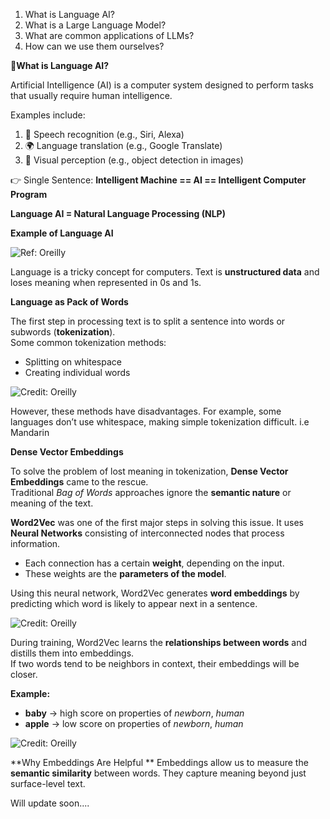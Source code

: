 

1. What is Language AI?
2. What is a Large Language Model?
3. What are common applications of LLMs?
4. How can we use them ourselves?

🧠**What is Language AI?**

Artificial Intelligence (AI) is a computer system designed to perform tasks that usually require human intelligence.

Examples include:
1. 🎤 Speech recognition (e.g., Siri, Alexa)
2. 🌍 Language translation (e.g., Google Translate)
3. 👀 Visual perception (e.g., object detection in images)

👉 Single Sentence: **Intelligent Machine == AI == Intelligent Computer Program**  

**Language AI = Natural Language Processing (NLP)**  

**Example of Language AI**

![Ref: Oreilly](https://dev-to-uploads.s3.amazonaws.com/uploads/articles/x9w0r7hohsvgubkvtxv3.png)

Language is a tricky concept for computers. Text is **unstructured data** and loses meaning when represented in 0s and 1s.  

**Language as Pack of Words** 

The first step in processing text is to split a sentence into words or subwords (**tokenization**).  
Some common tokenization methods:  
- Splitting on whitespace  
- Creating individual words 


![Credit: Oreilly](https://dev-to-uploads.s3.amazonaws.com/uploads/articles/dspn9e4wx1wb5toppae5.png)
 
However, these methods have disadvantages. For example, some languages don’t use whitespace, making simple tokenization difficult. i.e Mandarin

**Dense Vector Embeddings**  

To solve the problem of lost meaning in tokenization, **Dense Vector Embeddings** came to the rescue.  
Traditional *Bag of Words* approaches ignore the **semantic nature** or meaning of the text.  

**Word2Vec** was one of the first major steps in solving this issue. It uses **Neural Networks** consisting of interconnected nodes that process information.  

- Each connection has a certain **weight**, depending on the input.  
- These weights are the **parameters of the model**.  

Using this neural network, Word2Vec generates **word embeddings** by predicting which word is likely to appear next in a sentence.


![Credit: Oreilly](https://dev-to-uploads.s3.amazonaws.com/uploads/articles/m4p0ds213wzcaynnnya8.png)

During training, Word2Vec learns the **relationships between words** and distills them into embeddings.  
If two words tend to be neighbors in context, their embeddings will be closer.  

**Example:**
- **baby** → high score on properties of *newborn*, *human*  
- **apple** → low score on properties of *newborn*, *human*  


![Credit: Oreilly](https://dev-to-uploads.s3.amazonaws.com/uploads/articles/ovijtkihaiylg605av6x.png)

**Why Embeddings Are Helpful ** 
Embeddings allow us to measure the **semantic similarity** between words. They capture meaning beyond just surface-level text.  


Will update soon.... 

